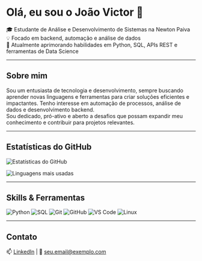 # Olá, eu sou o João Victor 👋

🎓 Estudante de Análise e Desenvolvimento de Sistemas na Newton Paiva  
💡 Focado em backend, automação e análise de dados  
🚀 Atualmente aprimorando habilidades em Python, SQL, APIs REST e ferramentas de Data Science  

---

## Sobre mim

Sou um entusiasta de tecnologia e desenvolvimento, sempre buscando aprender novas linguagens e ferramentas para criar soluções eficientes e impactantes. Tenho interesse em automação de processos, análise de dados e desenvolvimento backend.  
Sou dedicado, pró-ativo e aberto a desafios que possam expandir meu conhecimento e contribuir para projetos relevantes.

---

## Estatísticas do GitHub

![Estatísticas do GitHub](https://github-readme-stats.vercel.app/api?username=SEU_USUARIO&show_icons=true&theme=radical)

![Linguagens mais usadas](https://github-readme-stats.vercel.app/api/top-langs/?username=SEU_USUARIO&layout=compact&theme=radical)

---

## Skills & Ferramentas

![Python](https://img.shields.io/badge/Python-3776AB?style=flat&logo=python&logoColor=white)
![SQL](https://img.shields.io/badge/SQL-4479A1?style=flat&logo=mysql&logoColor=white)
![Git](https://img.shields.io/badge/Git-F05032?style=flat&logo=git&logoColor=white)
![GitHub](https://img.shields.io/badge/GitHub-181717?style=flat&logo=github&logoColor=white)
![VS Code](https://img.shields.io/badge/VS_Code-007ACC?style=flat&logo=visual-studio-code&logoColor=white)
![Linux](https://img.shields.io/badge/Linux-FCC624?style=flat&logo=linux&logoColor=black)

---

## Contato

📫 [LinkedIn](https://linkedin.com/in/seu-perfil) | 📧 seu.email@exemplo.com


<!--
**JvCoding5/JvCoding5** is a ✨ _special_ ✨ repository because its `README.md` (this file) appears on your GitHub profile.

Here are some ideas to get you started:

- 🔭 I’m currently working on ...
- 🌱 I’m currently learning ...
- 👯 I’m looking to collaborate on ...
- 🤔 I’m looking for help with ...
- 💬 Ask me about ...
- 📫 How to reach me: ...
- 😄 Pronouns: ...
- ⚡ Fun fact: ...
-->
